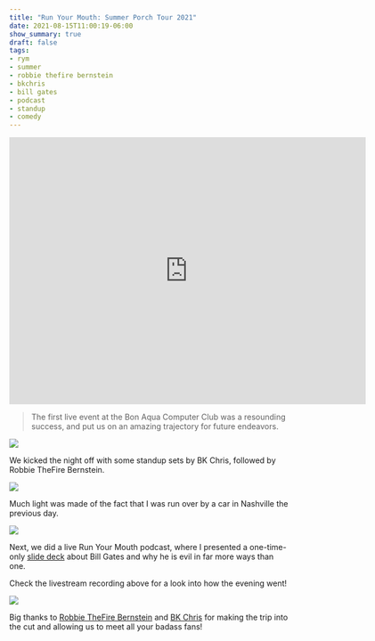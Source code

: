 ```yaml
---
title: "Run Your Mouth: Summer Porch Tour 2021"
date: 2021-08-15T11:00:19-06:00
show_summary: true
draft: false
tags:
- rym
- summer
- robbie thefire bernstein
- bkchris
- bill gates
- podcast
- standup
- comedy
---
```

<center>
<iframe width="640" height="480" src="https://www.youtube-nocookie.com/embed/FQn4xc4gGsQ" title="YouTube video player" frameborder="0" allow="accelerometer; autoplay; clipboard-write; encrypted-media; gyroscope; picture-in-picture" allowfullscreen></iframe>
</center>

> The first live event at the Bon Aqua Computer Club was a resounding success,
> and put us on an amazing trajectory for future endeavors.

![](/porchtouraug142021.jpg)

We kicked the night off with some standup sets by BK Chris, followed by Robbie
TheFire Bernstein.

![](/bkchris.jpeg)

Much light was made of the fact that I was run over by a car in Nashville the
previous day.

![](/rob1.png)

Next, we did a live Run Your Mouth podcast, where I presented a one-time-only
[slide deck](/billgates.html) about Bill Gates and why he is evil in far more
ways than one.

Check the livestream recording above for a look into how the evening went!

![](/rym1.jpeg)

Big thanks to [Robbie TheFire Bernstein](https://twitter.com/RobbieTheFire/) and
[BK Chris](https://twitter.com/ChrisFromBklyn) for making the trip into the cut
and allowing us to meet all your badass fans!

